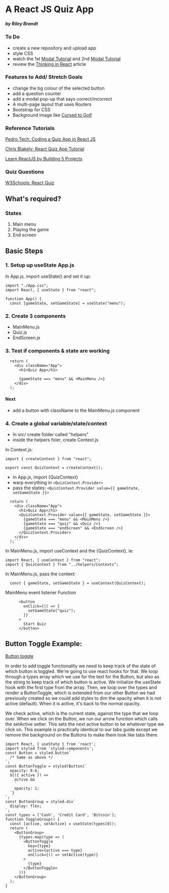 # A React JS Quiz App
##### by Riley Brandt

### To Do
* create a new repository and upload app
* style CSS
* watch the 1st [Modal Tutorial](https://www.youtube.com/watch?v=10FNqoPpNbE) and 2nd [Modal Tutorial](https://www.youtube.com/watch?v=ZCvemsUfwPQ)
* review the [Thinking in React](https://reactjs.org/docs/thinking-in-react.html) article

### Features to Add/ Stretch Goals
* change the bg colour of the selected button
* add a question counter
* add a modal pop-up that says correct/incorrect
* A multi-page layout that uses Routers
* Bootstrap for CSS
* Background image like [Cursed to Golf](https://thunderfulgames.com/games/cursed-to-golf/)


### Reference Tutorials

[Pedro Tech: Coding a Quiz App in React JS](https://www.youtube.com/watch?v=8LNb18ibNGs)

[Chris Blakely: React Quiz App Tutorial](https://www.youtube.com/watch?v=Lya-qYiDqIA)

[Learn ReactJS by Building 5 Projects](https://codedamn.com/learn/reactjs-projects#buy)

### Quiz Questions
[W3Schools: React Quiz](https://www.w3schools.com/react/react_quiz.asp)


## What's required?

### States

1. Main menu
2. Playing the game
3. End screen

## Basic Steps

### 1. Setup up useState App.js

In App.js, import useState() and set it up:

```
import "./App.css";
import React, { useState } from "react";

function App() {
  const [gameState, setGameState] = useState("menu");

```

### 2. Create 3 components

- MainMenu.js
- Quiz.js
- EndScreen.js

### 3. Test if components & state are working

```
  return (
    <div className="App">
      <h1>Quiz App</h1>

      {gameState === "menu" && <MainMenu />}
    </div>
  );
```

#### Next

- add a button with className to the MainMenu.js component

### 4. Create a global variable/state/context

- In src/ create folder called "helpers"
- inside the helpers foler, create Context.js

In Context.js:

```
import { createContext } from "react";

export const QuizContext = createContext();

```

- In App.js, import {QuizContext}
- warp everything in `<QuizContext.Provider>`
- pass the states: `<QuizContext.Provider value={{ gameState, setGameState }}>`

````
  return (
    <div className="App">
      <h1>Quiz App</h1>
      <QuizContext.Provider value={{ gameState, setGameState }}>
        {gameState === "menu" && <MainMenu />}
        {gameState === "quiz" && <Quiz />}
        {gameState === "endScreen" && <EndScreen />}
      </QuizContext.Provider>
    </div>
  );```
````

In MainMenu.js, import useContext and the {QuizContext}, ie:

```
import React, { useContext } from "react";
import { QuizContext } from "../helpers/Contexts";

```

In MainMenu.js, pass the context:

      const { gameState, setGameState } = useContext(QuizContext);

MainMenu event listener Function

```
      <button
        onClick={() => {
          setGameState("quiz");
        }}
      >
        Start Quiz
      </button>

```

## Button Toggle Example:

[Button toggle](https://react.school/ui/button)

In order to add toggle functionality we need to keep track of the state of which button is toggled. We're going to use react hooks for that. We loop through a types array which we use for the text for the Button, but also as the string to keep track of which button is active. We initialize the useState hook with the first type from the array. Then, we loop over the types and render a ButtonToggle, which is extended from our other Button we had previously created so we could add styles to dim the opacity when it is not active (default). When it is active, it's back to the normal opacity.

We check active, which is the current state, against the type that we loop over. When we click on the Button, we run our arrow function which calls the setActive setter. This sets the next active button to be whatever type we click on. This example is practically identical to our tabs guide except we remove the background on the Buttons to make them look like tabs there.

```
import React, { useState } from 'react';
import styled from 'styled-components';
const Button = styled.button`
  /* Same as above */
`;
const ButtonToggle = styled(Button)`
  opacity: 0.6;
  ${({ active }) =>
    active &&
    `
    opacity: 1;
  `}
`;
const ButtonGroup = styled.div`
  display: flex;
`;
const types = ['Cash', 'Credit Card', 'Bitcoin'];
function ToggleGroup() {
  const [active, setActive] = useState(types[0]);
  return (
    <ButtonGroup>
      {types.map(type => (
        <ButtonToggle
          key={type}
          active={active === type}
          onClick={() => setActive(type)}
        >
          {type}
        </ButtonToggle>
      ))}
    </ButtonGroup>
  );
}


```
